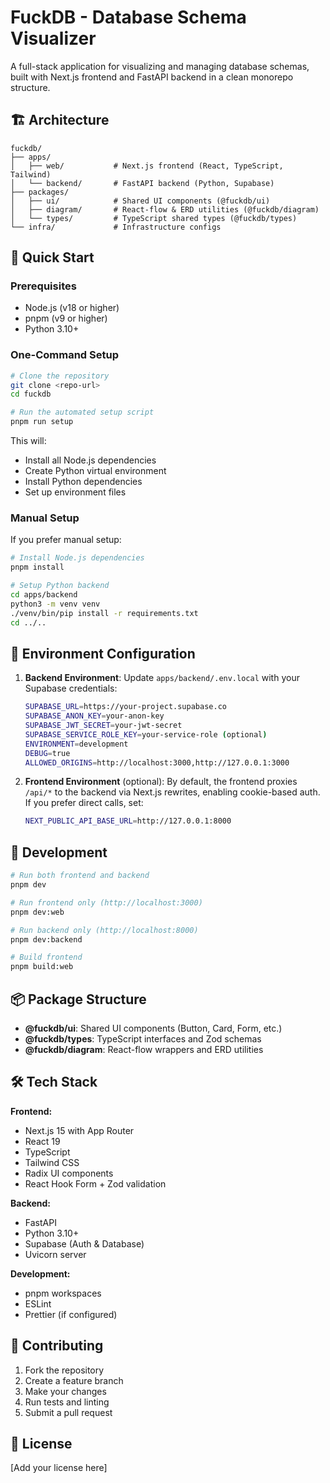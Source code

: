# FuckDB - Database Schema Visualizer

A full-stack application for visualizing and managing database schemas, built with Next.js frontend and FastAPI backend in a clean monorepo structure.

## 🏗️ Architecture

```
fuckdb/
├── apps/
│   ├── web/           # Next.js frontend (React, TypeScript, Tailwind)
│   └── backend/       # FastAPI backend (Python, Supabase)
├── packages/
│   ├── ui/            # Shared UI components (@fuckdb/ui)
│   ├── diagram/       # React-flow & ERD utilities (@fuckdb/diagram)
│   └── types/         # TypeScript shared types (@fuckdb/types)
└── infra/             # Infrastructure configs
```

## 🚀 Quick Start

### Prerequisites

- Node.js (v18 or higher)
- pnpm (v9 or higher)
- Python 3.10+ 

### One-Command Setup

```bash
# Clone the repository
git clone <repo-url>
cd fuckdb

# Run the automated setup script
pnpm run setup
```

This will:
- Install all Node.js dependencies
- Create Python virtual environment
- Install Python dependencies
- Set up environment files

### Manual Setup

If you prefer manual setup:

```bash
# Install Node.js dependencies
pnpm install

# Setup Python backend
cd apps/backend
python3 -m venv venv
./venv/bin/pip install -r requirements.txt
cd ../..
```

## 🔧 Environment Configuration

1. **Backend Environment**: Update `apps/backend/.env.local` with your Supabase credentials:
   ```bash
   SUPABASE_URL=https://your-project.supabase.co
   SUPABASE_ANON_KEY=your-anon-key
   SUPABASE_JWT_SECRET=your-jwt-secret
   SUPABASE_SERVICE_ROLE_KEY=your-service-role (optional)
   ENVIRONMENT=development
   DEBUG=true
   ALLOWED_ORIGINS=http://localhost:3000,http://127.0.0.1:3000
   ```

2. **Frontend Environment** (optional): By default, the frontend proxies `/api/*` to the backend via Next.js rewrites, enabling cookie-based auth. If you prefer direct calls, set:
   ```bash
   NEXT_PUBLIC_API_BASE_URL=http://127.0.0.1:8000
   ```

## 🎯 Development

```bash
# Run both frontend and backend
pnpm dev

# Run frontend only (http://localhost:3000)
pnpm dev:web

# Run backend only (http://localhost:8000)
pnpm dev:backend

# Build frontend
pnpm build:web
```

## 📦 Package Structure

- **@fuckdb/ui**: Shared UI components (Button, Card, Form, etc.)
- **@fuckdb/types**: TypeScript interfaces and Zod schemas
- **@fuckdb/diagram**: React-flow wrappers and ERD utilities

## 🛠️ Tech Stack

**Frontend:**
- Next.js 15 with App Router
- React 19
- TypeScript
- Tailwind CSS
- Radix UI components
- React Hook Form + Zod validation

**Backend:**
- FastAPI
- Python 3.10+
- Supabase (Auth & Database)
- Uvicorn server

**Development:**
- pnpm workspaces
- ESLint
- Prettier (if configured)

## 🤝 Contributing

1. Fork the repository
2. Create a feature branch
3. Make your changes
4. Run tests and linting
5. Submit a pull request

## 📝 License

[Add your license here]
